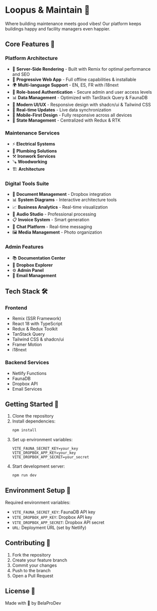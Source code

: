 # Loopus & Maintain 🌸

Where building maintenance meets good vibes! Our platform keeps buildings happy and facility managers even happier.

## Core Features 🚀

### Platform Architecture
- 🚀 **Server-Side Rendering** - Built with Remix for optimal performance and SEO
- 📱 **Progressive Web App** - Full offline capabilities & installable
- 🌍 **Multi-language Support** - EN, ES, FR with i18next
- 🔐 **Role-based Authentication** - Secure admin and user access levels
- 📊 **Data Management** - Optimized with TanStack Query & FaunaDB
- 🎨 **Modern UI/UX** - Responsive design with shadcn/ui & Tailwind CSS
- 🔄 **Real-time Updates** - Live data synchronization
- 📱 **Mobile-First Design** - Fully responsive across all devices
- 🔄 **State Management** - Centralized with Redux & RTK

### Maintenance Services
- ⚡ **Electrical Systems**
- 🔧 **Plumbing Solutions**
- ⚒️ **Ironwork Services**
- 🪚 **Woodworking**
- 🏗️ **Architecture**

### Digital Tools Suite
- 📄 **Document Management** - Dropbox integration
- 📊 **System Diagrams** - Interactive architecture tools
- 📈 **Business Analytics** - Real-time visualization
- 🎵 **Audio Studio** - Professional processing
- 📋 **Invoice System** - Smart generation
- 💬 **Chat Platform** - Real-time messaging
- 🖼️ **Media Management** - Photo organization

### Admin Features
- 📚 **Documentation Center**
- 📂 **Dropbox Explorer**
- ⚙️ **Admin Panel**
- 📧 **Email Management**

## Tech Stack 🛠️

### Frontend
- Remix (SSR Framework)
- React 18 with TypeScript
- Redux & Redux Toolkit
- TanStack Query
- Tailwind CSS & shadcn/ui
- Framer Motion
- i18next

### Backend Services
- Netlify Functions
- FaunaDB
- Dropbox API
- Email Services

## Getting Started 🚀

1. Clone the repository
2. Install dependencies:
   ```bash
   npm install
   ```
3. Set up environment variables:
   ```env
   VITE_FAUNA_SECRET_KEY=your_key
   VITE_DROPBOX_APP_KEY=your_key
   VITE_DROPBOX_APP_SECRET=your_secret
   ```
4. Start development server:
   ```bash
   npm run dev
   ```

## Environment Setup 🔧

Required environment variables:
- `VITE_FAUNA_SECRET_KEY`: FaunaDB API key
- `VITE_DROPBOX_APP_KEY`: Dropbox API key
- `VITE_DROPBOX_APP_SECRET`: Dropbox API secret
- `URL`: Deployment URL (set by Netlify)

## Contributing 🤝

1. Fork the repository
2. Create your feature branch
3. Commit your changes
4. Push to the branch
5. Open a Pull Request

## License 📝

Made with 💖 by BelaProDev